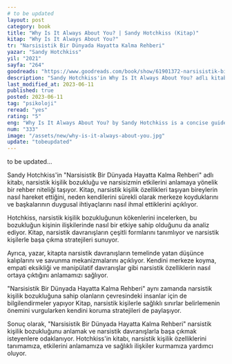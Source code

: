 ```yaml
---
# to be updated
layout: post
category: book
title: "Why Is It Always About You? | Sandy Hotchkiss (Kitap)"
kitap: "Why Is It Always About You?"
tr: "Narsisistik Bir Dünyada Hayatta Kalma Rehberi"
yazar: "Sandy Hotchkiss"
yil: "2021"
sayfa: "264"
goodreads: "https://www.goodreads.com/book/show/61901372-narsisistik-bir-d-nyada-hayatta-kalma-rehberi"
description: "Sandy Hotchkiss'in Why Is It Always About You? adlı kitabı, narsistik kişilik bozukluğunu anlamaya ve narsistik bireylerle başa çıkmaya yönelik rehberlik ediyor"
last_modified_at: 2023-06-11
published: true
posted: 2023-06-11
tag: "psikoloji"
reread: "yes"
rating: "5"
eng: "Why Is It Always About You? by Sandy Hotchkiss is a concise guide that explores narcissistic personality disorder, its effects on relationships, and provides strategies for dealing with narcissistic individuals."
num: "333"
image: "/assets/new/why-is-it-always-about-you.jpg"
update: "tobeupdated"
---
```


to be updated...

Sandy Hotchkiss'in "Narsisistik Bir Dünyada Hayatta Kalma Rehberi" adlı kitabı, narsistik kişilik bozukluğu ve narsisizmin etkilerini anlamaya yönelik bir rehber niteliği taşıyor. Kitap, narsistik kişilik özellikleri taşıyan bireylerin nasıl hareket ettiğini, neden kendilerini sürekli olarak merkeze koyduklarını ve başkalarının duygusal ihtiyaçlarını nasıl ihmal ettiklerini açıklıyor.

Hotchkiss, narsistik kişilik bozukluğunun kökenlerini incelerken, bu bozukluğun kişinin ilişkilerinde nasıl bir etkiye sahip olduğunu da analiz ediyor. Kitap, narsistik davranışların çeşitli formlarını tanımlıyor ve narsistik kişilerle başa çıkma stratejileri sunuyor.

Ayrıca, yazar, kitapta narsistik davranışların temelinde yatan düşünce kalıplarını ve savunma mekanizmalarını açıklıyor. Kendini merkeze koyma, empati eksikliği ve manipülatif davranışlar gibi narsistik özelliklerin nasıl ortaya çıktığını anlamamızı sağlıyor.

"Narsisistik Bir Dünyada Hayatta Kalma Rehberi" aynı zamanda narsistik kişilik bozukluğuna sahip olanların çevresindeki insanlar için de bilgilendirmeler yapıyor Kitap, narsistik kişilerle sağlıklı sınırlar belirlemenin önemini vurgularken kendini koruma stratejileri de paylaşıyor.

Sonuç olarak, "Narsisistik Bir Dünyada Hayatta Kalma Rehberi" narsistik kişilik bozukluğunu anlamak ve narsistik davranışlarla başa çıkmak isteyenlere odaklanıyor. Hotchkiss'in kitabı, narsistik kişilik özelliklerini tanımamıza, etkilerini anlamamıza ve sağlıklı ilişkiler kurmamıza yardımcı oluyor.

